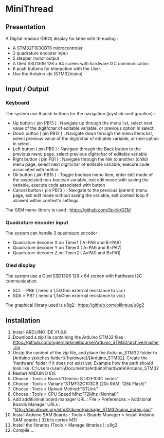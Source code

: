 # MiniThread
## Presentation
A Digital readout (DRO) display for lathe with threading :
- A STM32F103CBT6 microcontroler
- 3 quadrature encoder input
- 2 stepper motor output
- A Oled SSD1306 128 x 64 screen with hardware I2C communication
- 6 push buttons for interaction with the User. 
- Use the Arduino ide (STM32duino)

## Input / Output
### Keyboard
The system use 6 push buttons for the navigation (joystick configuration) : 
- Up button ( pin PB15 ) : Navigate up through the menu list, select next value of the digit/char of editable variable, or previous option in select.
- Down button ( pin PB12 ) : Navigate down through the menu items list, select previous value of the digit/char of editable variable, or next option in select.
- Left button ( pin PB0 ) : Navigate through the Back button to the previous menu page, select previous digit/char of editable variable
- Right button ( pin PB1 ) : Navigate through the link to another (child) menu page, select next digit/char of editable variable, execute code associated with button
- Ok button ( pin PB15 ) : Toggle boolean menu item, enter edit mode of the associated non-boolean variable, exit edit mode with saving the variable, execute code associated with button
- Cancel button ( pin PB13 ) : Navigate to the previous (parent) menu page, exit edit mode without saving the variable, exit context loop if allowed within context's settings

The GEM menu library is used : https://github.com/Spirik/GEM

### Quadrature encoder input
The system can handle 3 quadrature encoder : 
- Quadrature decoder X on Timer1 ( A=PA8 and B=PA9)
- Quadrature decoder Y on Timer3 ( A=PA6 and B=PA7)
- Quadrature decoder Z on Timer2 ( A=PA0 and B=PA1)
### Oled display
The system use a Oled SSD1306 128 x 64 screen with hardware I2C communication. 
- SCL = PB6 ( need a 1,5kOhm external resistance to vcc) 
- SDA = PB7 ( need a 1,5kOhm external resistance to vcc)

The graphical library used is u8g2 : https://github.com/olikraus/u8g2

## Installation
1. Install ARDUINO IDE V1.8.8
2. Download a zip file containing the Arduino STM32 files : https://github.com/rogerclarkmelbourne/Arduino_STM32/archive/master.zip
3. Unzip the content of the zip file, and place the Arduino_STM32 folder to [Arduino sketches folder]/[hardware]/[Arduino_STM32]. 
Create the 'hardware' folder if it does not exist yet.
Example how the path should look like: C:\Users\<user>\Documents\Arduino\hardware\Arduino_STM32  
4. Restart ARDUINO IDE
5. Choose : Tools > Board:"Generic ST32F103C series"
6. Choose : Tools > Variant:"STMF32C103CB (20k RAM, 128k Flash)"
7. Choose : Tools > Upload Method:"STLink"
8. Choose : Tools > CPU Speed Mhz:"72Mhz (Normal)"
9. Add additionnal board manager URL : File > Preferences > Additional Boards Manager URLs : "http://dan.drown.org/stm32duino/package_STM32duino_index.json"
10. Install Arduino SAM Boards : Tools > Boards Manager > Install Arduino SAM boards ( 32bits cortex M3)
11. Install the libraries (Tools > Manage libraries ): u8g2 
12. Compile ...